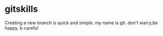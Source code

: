 # gitskills
Creating a new branch is quick and simple.
my name is git.
don't warry,be happy.
b careful
